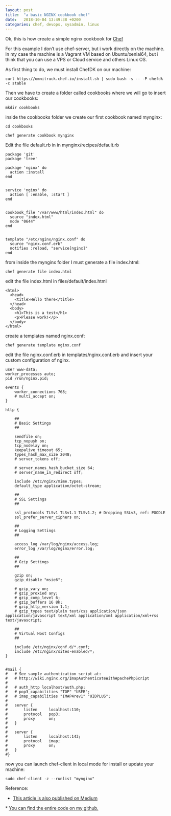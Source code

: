 ```yaml
---
layout: post
title:  "a basic NGINX cookbook chef"
date:   2018-10-04 13:49:38 +0200
categories: chef, devops, sysadmin, linux
---
```



Ok, this is how create a simple nginx cookbook for <a href="https://www.chef.io/chef/" target="_blank">Chef</a>

For this example I don’t use chef-server, but i work directly on the machine. In my case the machine is a Vagrant VM based on Ubuntu/xenial64, but i think that you can use a VPS or Cloud service and others Linux OS.

As first thing to do, we must install ChefDK on our machine:

```
curl https://omnitruck.chef.io/install.sh | sudo bash -s -- -P chefdk -c stable
```

Then we have to create a folder called cookbooks where we will go to insert our cookbooks:
```
mkdir cookbooks
```

inside the cookbooks folder we create our first cookbook named mynginx:
```
cd cookbooks
```
```
chef generate cookbook mynginx
```

Edit the file default.rb in in mynginx/recipes/default.rb
```
package 'git'
package 'tree'

package 'nginx' do
  action :install
end


service 'nginx' do
  action [ :enable, :start ]
end


cookbook_file "/var/www/html/index.html" do
  source "index.html"
  mode "0644"
end


template "/etc/nginx/nginx.conf" do   
  source "nginx.conf.erb"
  notifies :reload, "service[nginx]"
end
```

from inside the mynginx folder I must generate a file index.html:
```
chef generate file index.html
```

edit the file index.html in files/default/index.html
```
<html>
  <head>
    <title>Hello there</title>
  </head>
  <body>
    <h1>This is a test</h1>
    <p>Please work!</p>
  </body>
</html>
```

create a templates named nginx.conf:
```
chef generate template nginx.conf
```

edit the file nginx.conf.erb in templates/nginx.conf.erb and insert your custom configuration of nginx.
```
user www-data;
worker_processes auto;
pid /run/nginx.pid;

events {
	worker_connections 768;
	# multi_accept on;
}

http {

	##
	# Basic Settings
	##

	sendfile on;
	tcp_nopush on;
	tcp_nodelay on;
	keepalive_timeout 65;
	types_hash_max_size 2048;
	# server_tokens off;

	# server_names_hash_bucket_size 64;
	# server_name_in_redirect off;

	include /etc/nginx/mime.types;
	default_type application/octet-stream;

	##
	# SSL Settings
	##

	ssl_protocols TLSv1 TLSv1.1 TLSv1.2; # Dropping SSLv3, ref: POODLE
	ssl_prefer_server_ciphers on;

	##
	# Logging Settings
	##

	access_log /var/log/nginx/access.log;
	error_log /var/log/nginx/error.log;

	##
	# Gzip Settings
	##

	gzip on;
	gzip_disable "msie6";

	# gzip_vary on;
	# gzip_proxied any;
	# gzip_comp_level 6;
	# gzip_buffers 16 8k;
	# gzip_http_version 1.1;
	# gzip_types text/plain text/css application/json application/javascript text/xml application/xml application/xml+rss text/javascript;

	##
	# Virtual Host Configs
	##

	include /etc/nginx/conf.d/*.conf;
	include /etc/nginx/sites-enabled/*;
}


#mail {
#	# See sample authentication script at:
#	# http://wiki.nginx.org/ImapAuthenticateWithApachePhpScript
# 
#	# auth_http localhost/auth.php;
#	# pop3_capabilities "TOP" "USER";
#	# imap_capabilities "IMAP4rev1" "UIDPLUS";
# 
#	server {
#		listen     localhost:110;
#		protocol   pop3;
#		proxy      on;
#	}
# 
#	server {
#		listen     localhost:143;
#		protocol   imap;
#		proxy      on;
#	}
#}
```  
now you can launch chef-client in local mode for install or update your machine:
```
sudo chef-client -z --runlist "mynginx"
```

Reference:

* <a href="https://medium.com/@pierangelo1982/a-basic-nginx-cookbook-for-chef-ba95d801dbf3" target="_blank">
	This article is also published on Medium
</a>
* <a href="https://github.com/pierangelo1982/my-chef-nginx-recipe" target="_blank">You can find the entire code on my github.</a>